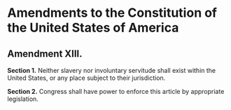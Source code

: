 # Amendments to the Constitution of the United States of America

## Amendment XIII.

**Section 1.** Neither slavery nor involuntary servitude shall
exist within the United States, or any place subject to their jurisdiction.

**Section 2.** Congress shall have power to enforce this article by appropriate
legislation.
